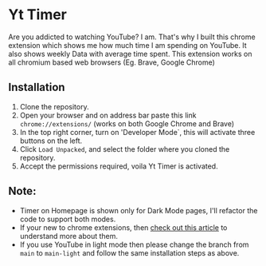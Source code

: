 # Yt Timer
Are you addicted to watching YouTube? I am. That's why I built this chrome extension which shows me how much time I am spending on YouTube. It also shows weekly Data with average time spent. This extension works on all chromium based web browsers (Eg. Brave, Google Chrome)
## Installation
1. Clone the repository.
2. Open your browser and on address bar paste this link `chrome://extensions/` (works on both Google Chrome and Brave)
3. In the top right corner, turn on 'Developer Mode`, this will activate three buttons on the left.
4. Click `Load Unpacked`, and select the folder where you cloned the repository.
5. Accept the permissions required, voila Yt Timer is activated.
## Note: 
* Timer on Homepage is shown only for Dark Mode pages, I'll refactor the code to support both modes.
* If your new to chrome extensions, then [check out this article](https://manusrao.hashnode.dev/everything-you-need-to-know-about-chrome-extensions) to understand more about them.
* If you use YouTube in light mode then please change the branch from `main` to `main-light` and follow the same installation steps as above.
